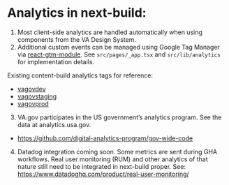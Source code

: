 # Analytics in next-build:

1. Most client-side analytics are handled automatically when using components from the VA Design System.
2. Additional custom events can be managed using Google Tag Manager via [react-gtm-module](https://www.npmjs.com/package/react-gtm-module). See `src/pages/_app.tsx` and `src/lib/analytics` for implementation details.

Existing content-build analytics tags for reference:

- [vagovdev](https://github.com/department-of-veterans-affairs/content-build/blob/main/src/site/assets/js/google-analytics/vagovdev.js)
- [vagovstaging](https://github.com/department-of-veterans-affairs/content-build/blob/main/src/site/assets/js/google-analytics/vagovstaging.js)
- [vagovprod](https://github.com/department-of-veterans-affairs/content-build/blob/main/src/site/assets/js/google-analytics/vagovprod.js)

3. VA.gov participates in the US government’s analytics program. See the data at analytics.usa.gov.

- https://github.com/digital-analytics-program/gov-wide-code

4. Datadog integration coming soon. Some metrics are sent during GHA workflows. Real user monitoring (RUM) and other analytics of that nature still need to be integrated in next-build proper. See: https://www.datadoghq.com/product/real-user-monitoring/
